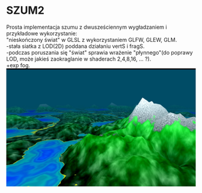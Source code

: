 # SZUM2

Prosta implementacja szumu z dwusześciennym wygładzaniem i przykładowe wykorzystanie:<br>
"nieskończony świat" w GLSL z wykorzystaniem GLFW, GLEW, GLM.<br>
-stała siatka z LOD(2D) poddana działaniu vertS i fragS.<br>
-podczas poruszania się "świat" sprawia wrażenie "płynnego"(do poprawy LOD, może jakieś zaokraglanie w shaderach 2,4,8,16, ... ?).<br>
+exp fog.<br>
![alt text](https://github.com/andzejek/SZUM2/blob/master/example.jpg)
